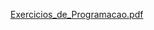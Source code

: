 [Exercicios_de_Programacao.pdf](https://github.com/user-attachments/files/17032902/Exercicios_de_Programacao.pdf)
